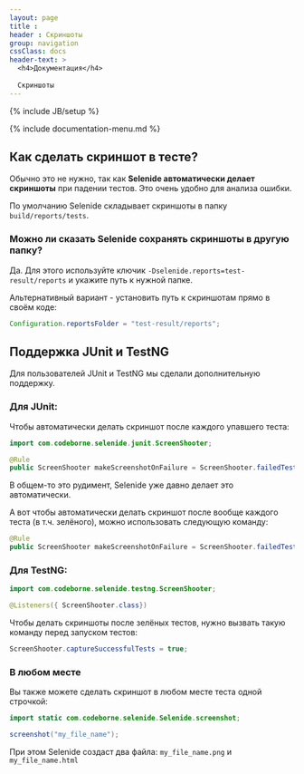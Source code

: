 ```yaml
---
layout: page
title :
header : Скриншоты
group: navigation
cssClass: docs
header-text: >
  <h4>Документация</h4>
  
  Скриншоты
---
```

{% include JB/setup %}

{% include documentation-menu.md %}

## Как сделать скриншот в тесте?

Обычно это не нужно, так как **Selenide автоматически делает скриншоты** при падении тестов. Это очень удобно для анализа ошибки.

По умолчанию Selenide складывает скриншоты в папку `build/reports/tests`.


### Можно ли сказать Selenide сохранять скриншоты в другую папку?

Да. Для этого используйте ключик `-Dselenide.reports=test-result/reports` и укажите путь к нужной папке.

Альтернативный вариант - установить путь к скриншотам прямо в своём коде:

```java
Configuration.reportsFolder = "test-result/reports";
```


## Поддержка JUnit и TestNG

Для пользователей JUnit и TestNG мы сделали дополнительную поддержку.

### Для JUnit:

Чтобы автоматически делать скриншот после каждого упавшего теста:

```java
import com.codeborne.selenide.junit.ScreenShooter;

@Rule
public ScreenShooter makeScreenshotOnFailure = ScreenShooter.failedTests();
```

В общем-то это рудимент, Selenide уже давно делает это автоматически. 

А вот чтобы автоматически делать скриншот после вообще каждого теста (в т.ч. зелёного), можно использовать следующую команду:

```java
@Rule
public ScreenShooter makeScreenshotOnFailure = ScreenShooter.failedTests().succeededTests();
```

### Для TestNG:

```java
import com.codeborne.selenide.testng.ScreenShooter;

@Listeners({ ScreenShooter.class})
```

Чтобы делать скриншоты после зелёных тестов, нужно вызвать такую команду перед запуском тестов:
```java
ScreenShooter.captureSuccessfulTests = true;
```

### В любом месте
Вы также можете сделать скриншот в любом месте теста одной строчкой:

```java
import static com.codeborne.selenide.Selenide.screenshot;

screenshot("my_file_name");
```

При этом Selenide создаст два файла: `my_file_name.png` и `my_file_name.html`
